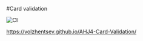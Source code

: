 #Card validation

![CI](https://github.com/Volzhentsev/AHJ4-Card-Validation/actions/workflows/web.yml/badge.svg)

https://volzhentsev.github.io/AHJ4-Card-Validation/
